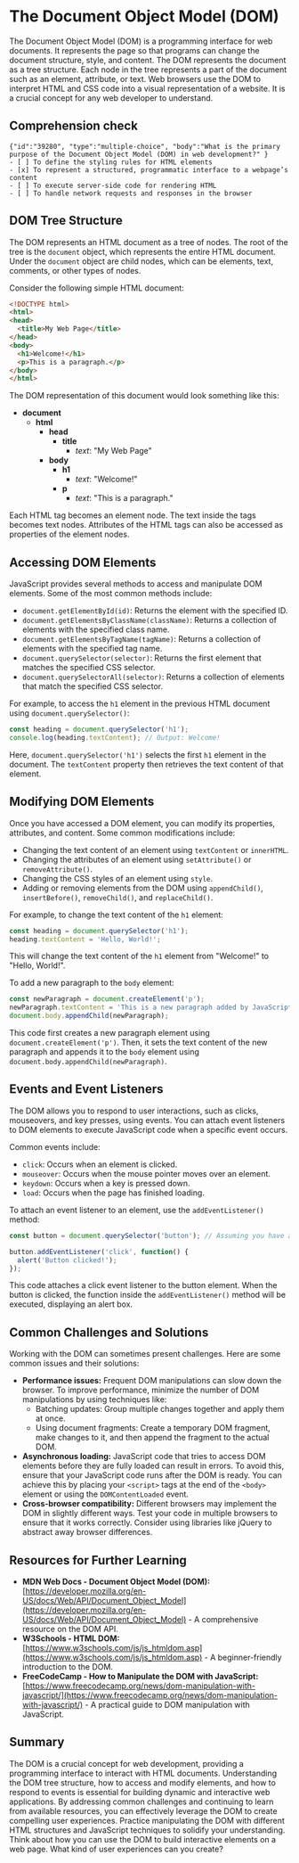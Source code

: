 # The Document Object Model (DOM)

The Document Object Model (DOM) is a programming interface for web documents. It represents the page so that programs can change the document structure, style, and content. The DOM represents the document as a tree structure. Each node in the tree represents a part of the document such as an element, attribute, or text. Web browsers use the DOM to interpret HTML and CSS code into a visual representation of a website. It is a crucial concept for any web developer to understand.


## Comprehension check

```masteryls
{"id":"39280", "type":"multiple-choice", "body":"What is the primary purpose of the Document Object Model (DOM) in web development?" }
- [ ] To define the styling rules for HTML elements
- [x] To represent a structured, programmatic interface to a webpage’s content
- [ ] To execute server-side code for rendering HTML
- [ ] To handle network requests and responses in the browser
```

## DOM Tree Structure

The DOM represents an HTML document as a tree of nodes. The root of the tree is the `document` object, which represents the entire HTML document. Under the `document` object are child nodes, which can be elements, text, comments, or other types of nodes.

Consider the following simple HTML document:

```html
<!DOCTYPE html>
<html>
<head>
  <title>My Web Page</title>
</head>
<body>
  <h1>Welcome!</h1>
  <p>This is a paragraph.</p>
</body>
</html>
```

The DOM representation of this document would look something like this:

*   **document**
    *   **html**
        *   **head**
            *   **title**
                *   *text*: "My Web Page"
        *   **body**
            *   **h1**
                *   *text*: "Welcome!"
            *   **p**
                *   *text*: "This is a paragraph."

Each HTML tag becomes an element node. The text inside the tags becomes text nodes. Attributes of the HTML tags can also be accessed as properties of the element nodes.

## Accessing DOM Elements

JavaScript provides several methods to access and manipulate DOM elements. Some of the most common methods include:

*   `document.getElementById(id)`: Returns the element with the specified ID.
*   `document.getElementsByClassName(className)`: Returns a collection of elements with the specified class name.
*   `document.getElementsByTagName(tagName)`: Returns a collection of elements with the specified tag name.
*   `document.querySelector(selector)`: Returns the first element that matches the specified CSS selector.
*   `document.querySelectorAll(selector)`: Returns a collection of elements that match the specified CSS selector.

For example, to access the `h1` element in the previous HTML document using `document.querySelector()`:

```javascript
const heading = document.querySelector('h1');
console.log(heading.textContent); // Output: Welcome!
```

Here, `document.querySelector('h1')` selects the first `h1` element in the document.  The `textContent` property then retrieves the text content of that element.

## Modifying DOM Elements

Once you have accessed a DOM element, you can modify its properties, attributes, and content. Some common modifications include:

*   Changing the text content of an element using `textContent` or `innerHTML`.
*   Changing the attributes of an element using `setAttribute()` or `removeAttribute()`.
*   Changing the CSS styles of an element using `style`.
*   Adding or removing elements from the DOM using `appendChild()`, `insertBefore()`, `removeChild()`, and `replaceChild()`.

For example, to change the text content of the `h1` element:

```javascript
const heading = document.querySelector('h1');
heading.textContent = 'Hello, World!';
```

This will change the text content of the `h1` element from "Welcome!" to "Hello, World!".

To add a new paragraph to the `body` element:

```javascript
const newParagraph = document.createElement('p');
newParagraph.textContent = 'This is a new paragraph added by JavaScript.';
document.body.appendChild(newParagraph);
```

This code first creates a new paragraph element using `document.createElement('p')`. Then, it sets the text content of the new paragraph and appends it to the `body` element using `document.body.appendChild(newParagraph)`.

## Events and Event Listeners

The DOM allows you to respond to user interactions, such as clicks, mouseovers, and key presses, using events. You can attach event listeners to DOM elements to execute JavaScript code when a specific event occurs.

Common events include:

*   `click`: Occurs when an element is clicked.
*   `mouseover`: Occurs when the mouse pointer moves over an element.
*   `keydown`: Occurs when a key is pressed down.
*   `load`: Occurs when the page has finished loading.

To attach an event listener to an element, use the `addEventListener()` method:

```javascript
const button = document.querySelector('button'); // Assuming you have a button element

button.addEventListener('click', function() {
  alert('Button clicked!');
});
```

This code attaches a click event listener to the button element. When the button is clicked, the function inside the `addEventListener()` method will be executed, displaying an alert box.

## Common Challenges and Solutions

Working with the DOM can sometimes present challenges. Here are some common issues and their solutions:

*   **Performance issues:** Frequent DOM manipulations can slow down the browser. To improve performance, minimize the number of DOM manipulations by using techniques like:
    *   Batching updates: Group multiple changes together and apply them at once.
    *   Using document fragments: Create a temporary DOM fragment, make changes to it, and then append the fragment to the actual DOM.
*   **Asynchronous loading:** JavaScript code that tries to access DOM elements before they are fully loaded can result in errors. To avoid this, ensure that your JavaScript code runs after the DOM is ready. You can achieve this by placing your `<script>` tags at the end of the `<body>` element or using the `DOMContentLoaded` event.
*   **Cross-browser compatibility:** Different browsers may implement the DOM in slightly different ways. Test your code in multiple browsers to ensure that it works correctly. Consider using libraries like jQuery to abstract away browser differences.

## Resources for Further Learning

*   **MDN Web Docs - Document Object Model (DOM):** [https://developer.mozilla.org/en-US/docs/Web/API/Document_Object_Model](https://developer.mozilla.org/en-US/docs/Web/API/Document_Object_Model) - A comprehensive resource on the DOM API.
*   **W3Schools - HTML DOM:** [https://www.w3schools.com/js/js_htmldom.asp](https://www.w3schools.com/js/js_htmldom.asp) - A beginner-friendly introduction to the DOM.
*   **FreeCodeCamp - How to Manipulate the DOM with JavaScript:** [https://www.freecodecamp.org/news/dom-manipulation-with-javascript/](https://www.freecodecamp.org/news/dom-manipulation-with-javascript/) - A practical guide to DOM manipulation with JavaScript.

## Summary

The DOM is a crucial concept for web development, providing a programming interface to interact with HTML documents. Understanding the DOM tree structure, how to access and modify elements, and how to respond to events is essential for building dynamic and interactive web applications. By addressing common challenges and continuing to learn from available resources, you can effectively leverage the DOM to create compelling user experiences. Practice manipulating the DOM with different HTML structures and JavaScript techniques to solidify your understanding. Think about how you can use the DOM to build interactive elements on a web page. What kind of user experiences can you create?
